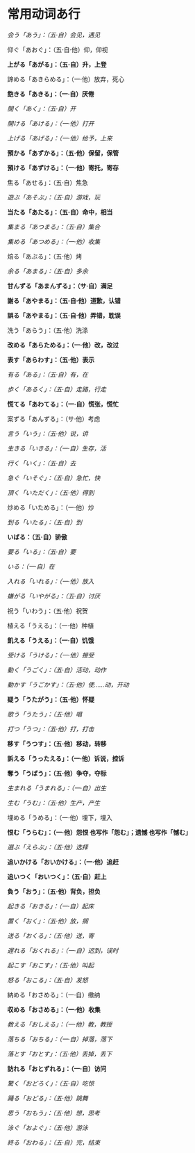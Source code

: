 # 常用动词あ行

*会う「あう」：（五·自）会见，遇见*

仰ぐ「あおぐ」：（五·自·他）仰，仰视

**上がる「あがる」：（五·自）升，上登**

諦める「あきらめる」：（一·他）放弃，死心

**飽きる「あきる」：（一·自）厌倦**

*開く「あく」：（五·自）开*

*開ける「あける」：（一·他）打开*

*上げる「あげる」：（一·他）给予，上来*

**預かる「あずかる」：（五·他）保留，保管**

**預ける「あずける」：（一·他）寄托，寄存**

焦る「あせる」：（五·自）焦急

*遊ぶ「あそぶ」：（五·自）游戏，玩*

**当たる「あたる」：（五·自）命中，相当**

*集まる「あつまる」：（五·自）集合*

*集める「あつめる」：（一·他）收集*

焙る「あぶる」：（五·他）烤

*余る「あまる」：（五·自）多余*

**甘んずる「あまんずる」：（サ·自）满足**

**謝る「あやまる」：（五·自·他）道歉，认错**

**誤る「あやまる」：（五·自·他）弄错，耽误**

洗う「あらう」：（五·他）洗涤

**改める「あらためる」：（一·他）改，改过**

**表す「あらわす」：（五·他）表示**

*有る「ある」：（五·自）有，在*

*歩く「あるく」：（五·自）走路，行走*

**慌てる「あわてる」：（一·自）慌张，慌忙**

案ずる「あんずる」：（サ·他）考虑

*言う「いう」：（五·他）说，讲*

*生きる「いきる」：（一·自）生存，活*

*行く「いく」：（五·自）去*

*急ぐ「いそぐ」：（五·自）急忙，快*

*頂く「いただく」：（五·他）得到*

炒める「いためる」：（一·他）炒

*到る「いたる」：（五·自）到*

**いばる：（五·自）骄傲**

*要る「いる」：（五·自）要*

*いる：（一·自）在*

*入れる「いれる」：（一·他）放入*

*嫌がる「いやがる」：（五·自）讨厌*

祝う「いわう」：（五·他）祝贺

植える「うえる」：（一·他）种植

**飢える「うえる」：（一·自）饥饿**

*受ける「うける」：（一·他）接受*

*動く「うごく」：（五·自）活动，动作*

*動かす「うごかす」：（五·他）使……动，开动*

**疑う「うたがう」：（五·他）怀疑**

*歌う「うたう」：（五·他）唱*

*打つ「うつ」：（五·他）打，打击*

**移す「うつす」：（五·他）移动，转移**

**訴える「うったえる」：（一·他）诉说，控诉**

**奪う「うばう」：（五·他）争夺，夺标**

*生まれる「うまれる」：（一·自）出生*

*生む「うむ」：（五·他）生产，产生*

埋める「うめる」：（一·他）埋下，埋入

**恨む「うらむ」：（一·他）怨恨 也写作「怨む」；遗憾 也写作「憾む」**

*選ぶ「えらぶ」：（五·他）选择*

**追いかける「おいかける」：（一·他）追赶**

**追いつく「おいつく」：（五·自）赶上**

**負う「おう」：（五·他）背负，担负**

*起きる「おきる」：（一·自）起床*

*置く「おく」：（五·他）放，搁*

*送る「おくる」：（五·他）送，寄*

*遅れる「おくれる」：（一·自）迟到，误时*

*起こす「おこす」：（五·他）叫起*

*怒る「おこる」：（五·自）发怒*

納める「おさめる」：（一·自）缴纳

**収める「おさめる」：（一·他）收集**

*教える「おしえる」：（一·他）教，教授*

*落ちる「おちる」：（一·自）掉落，落下*

*落とす「おとす」：（五·他）丢掉，丢下*

**訪れる「おとずれる」：（一·自）访问**

*驚く「おどろく」：（五·自）吃惊*

*踊る「おどる」：（五·他）跳舞*

*思う「おもう」：（五·他）想，思考*

*泳ぐ「およぐ」：（五·他）游泳*

*終る「おわる」：（五·自）完，结束*
